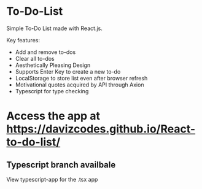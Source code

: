 # To-Do-List

Simple To-Do List made with React.js.

Key features:
- Add and remove to-dos
- Clear all to-dos
- Aesthetically Pleasing Design
- Supports Enter Key to create a new to-do
- LocalStorage to store list even after browser refresh
- Motivational quotes acquired by API through Axion
- Typescript for type checking


# Access the app at https://davizcodes.github.io/React-to-do-list/
## Typescript branch availbale
View typescript-app for the .tsx app

